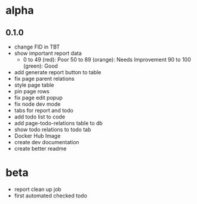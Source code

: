 # alpha

## 0.1.0
- change FID in TBT 
- show important report data
  - 0 to 49 (red): Poor
    50 to 89 (orange): Needs Improvement
    90 to 100 (green): Good
- add generate report button to table
- fix page parent relations
- style page table
- pin page rows
- fix page edit popup
- fix node dev mode
- tabs for report and todo
- add todo list to code
- add page-todo-relations table to db
- show todo relations to todo tab
- Docker Hub Image
- create dev documentation
- create better readme

# beta
- report clean up job
- first automated checked todo